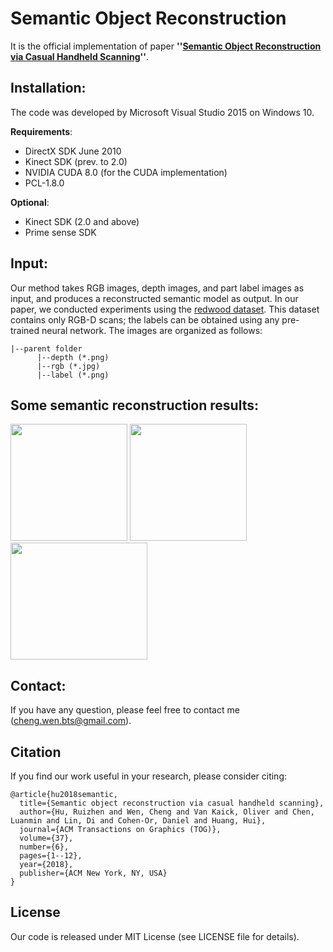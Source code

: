 # Semantic Object Reconstruction
It is the official implementation of paper **''[Semantic Object Reconstruction via Casual Handheld Scanning](https://dl.acm.org/doi/10.1145/3272127.3275024)''**.

## Installation:
The code was developed by Microsoft Visual Studio 2015 on Windows 10.

**Requirements**:
- DirectX SDK June 2010
- Kinect SDK (prev. to 2.0)
- NVIDIA CUDA 8.0 (for the CUDA implementation)
- PCL-1.8.0

**Optional**:
- Kinect SDK (2.0 and above)
- Prime sense SDK

## Input: 
Our method takes RGB images, depth images, and part label images as input, and produces a reconstructed semantic model as output. In our paper, we conducted experiments using the [redwood dataset](http://redwood-data.org/3dscan/). This dataset contains only RGB-D scans; the labels can be obtained using any pre-trained neural network. The images are organized as follows:  

```
|--parent folder
      |--depth (*.png)
      |--rgb (*.jpg)
      |--label (*.png)
```

## Some semantic reconstruction results:

<div align="left">
<img src="DepthSensingLabel/SR_Chair.png" height="187" width="187" >
<img src="DepthSensingLabel/SR_Table.png" height="187" width="187" >
<img src="DepthSensingLabel/SR_Motorcycle.png" height="187" width="219" >
 </div>

## Contact:
If you have any question, please feel free to contact me (cheng.wen.bts@gmail.com).

## Citation
If you find our work useful in your research, please consider citing:
```
@article{hu2018semantic,
  title={Semantic object reconstruction via casual handheld scanning},
  author={Hu, Ruizhen and Wen, Cheng and Van Kaick, Oliver and Chen, Luanmin and Lin, Di and Cohen-Or, Daniel and Huang, Hui},
  journal={ACM Transactions on Graphics (TOG)},
  volume={37},
  number={6},
  pages={1--12},
  year={2018},
  publisher={ACM New York, NY, USA}
}
```

## License
Our code is released under MIT License (see LICENSE file for details).
